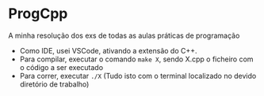 # ProgCpp

A minha resolução dos exs de todas as aulas práticas de programação

- Como IDE, usei VSCode, ativando a extensão do C++.
- Para compilar, executar o comando `make X`, sendo X.cpp o ficheiro com o código a ser executado
- Para correr, executar `./X`
(Tudo isto com o terminal localizado no devido diretório de trabalho)
